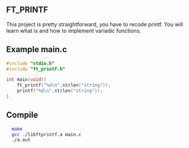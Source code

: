 
## FT_PRINTF

This project is pretty straightforward, you have to recode printf. You will learn what is and how to implement variadic
functions.
## Example main.c


```C
#include "stdio.h"
#include "ft_printf.h"

int main(void){
    ft_printf("%d\n",strlen("string"));
	printf("%d\n",strlen("string"));
}
```
## Compile

```bash
  make
  gcc ./libftprintf.a main.c
  ./a.out
```

  